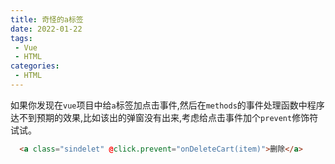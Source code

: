 ```yaml
---
title: 奇怪的a标签
date: 2022-01-22
tags:
 - Vue
 - HTML
categories:
 - HTML
---
```

如果你发现在`vue`项目中给`a`标签加点击事件,然后在`methods`的事件处理函数中程序达不到预期的效果,比如该出的弹窗没有出来,考虑给点击事件加个`prevent`修饰符试试。

```html
  <a class="sindelet" @click.prevent="onDeleteCart(item)">删除</a>
```


